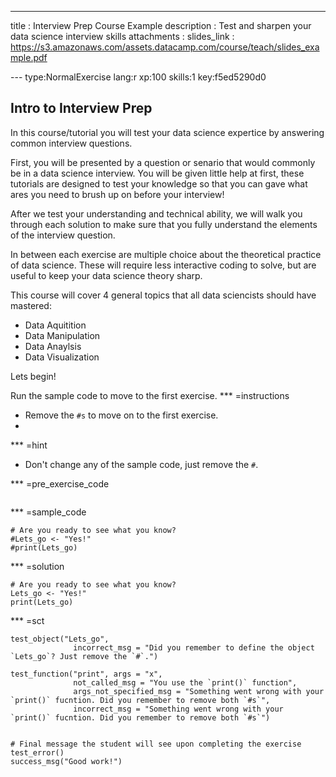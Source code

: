 ---
title       : Interview Prep Course Example
description : Test and sharpen your data science interview skills
attachments :
  slides_link : https://s3.amazonaws.com/assets.datacamp.com/course/teach/slides_example.pdf

--- type:NormalExercise lang:r xp:100 skills:1 key:f5ed5290d0
## Intro to Interview Prep

In this course/tutorial you will test your data science expertice by answering common interview questions. 

First, you will be presented by a question or senario that would commonly be in a data science interview. You will be given little help at first, these tutorials are designed to test your knowledge so that you can gave what ares you need to brush up on before your interview!

After we test your understanding and technical ability, we will walk you through each solution to make sure that you fully understand the elements of the interview question.

In between each exercise are multiple choice about the theoretical practice of data science. These will require less interactive coding to solve, but are useful to keep your data science theory sharp. 

This course will cover 4 general topics that all data sciencists should have mastered:

- Data Aquitition
- Data Manipulation
- Data Anaylsis
- Data Visualization

Lets begin!

Run the sample code to move to the first exercise.
*** =instructions
- Remove the `#s` to move on to the first exercise.
- 
*** =hint
- Don't change any of the sample code, just remove the `#`. 

*** =pre_exercise_code
```{r}

```

*** =sample_code
```{r}
# Are you ready to see what you know?
#Lets_go <- "Yes!"
#print(Lets_go)
```

*** =solution
```{r}
# Are you ready to see what you know?
Lets_go <- "Yes!"
print(Lets_go)
```

*** =sct
```{r}
test_object("Lets_go",
              incorrect_msg = "Did you remember to define the object `Lets_go`? Just remove the `#`.")

test_function("print", args = "x",
              not_called_msg = "You use the `print()` function",
              args_not_specified_msg = "Something went wrong with your `print()` fucntion. Did you remember to remove both `#s`",
              incorrect_msg = "Something went wrong with your `print()` fucntion. Did you remember to remove both `#s`")


# Final message the student will see upon completing the exercise
test_error()
success_msg("Good work!")
```
